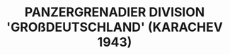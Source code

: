 ---
layout: product
title: "PANZERGRENADIER DIVISION 'GROßDEUTSCHLAND' (KARACHEV 1943)"
price: "2400" 
desc: "Maketa"
img_path: "/assets/img/DRA6124.webp"
brand: "Dragon"
available: false
special_offer: false
new: false
soon: false
cat: "010000"
subcat: "010600"
subsubcat: "0N/A"
sifra: "DRA6124"
popular: false
---